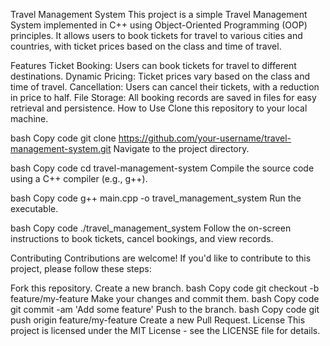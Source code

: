 Travel Management System
This project is a simple Travel Management System implemented in C++ using Object-Oriented Programming (OOP) principles. It allows users to book tickets for travel to various cities and countries, with ticket prices based on the class and time of travel.

Features
Ticket Booking: Users can book tickets for travel to different destinations.
Dynamic Pricing: Ticket prices vary based on the class and time of travel.
Cancellation: Users can cancel their tickets, with a reduction in price to half.
File Storage: All booking records are saved in files for easy retrieval and persistence.
How to Use
Clone this repository to your local machine.

bash
Copy code
git clone https://github.com/your-username/travel-management-system.git
Navigate to the project directory.

bash
Copy code
cd travel-management-system
Compile the source code using a C++ compiler (e.g., g++).

bash
Copy code
g++ main.cpp -o travel_management_system
Run the executable.

bash
Copy code
./travel_management_system
Follow the on-screen instructions to book tickets, cancel bookings, and view records.

Contributing
Contributions are welcome! If you'd like to contribute to this project, please follow these steps:

Fork this repository.
Create a new branch.
bash
Copy code
git checkout -b feature/my-feature
Make your changes and commit them.
bash
Copy code
git commit -am 'Add some feature'
Push to the branch.
bash
Copy code
git push origin feature/my-feature
Create a new Pull Request.
License
This project is licensed under the MIT License - see the LICENSE file for details.
